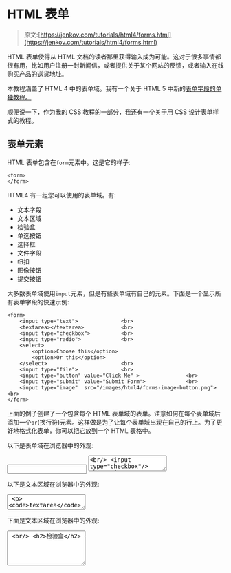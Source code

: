 # HTML 表单

> 原文:[https://jenkov.com/tutorials/html4/forms.html](https://jenkov.com/tutorials/html4/forms.html)

HTML 表单使得从 HTML 文档的读者那里获得输入成为可能。这对于很多事情都很有用，比如用户注册一封新闻信，或者提供关于某个网站的反馈，或者输入在线购买产品的送货地址。

本教程涵盖了 HTML 4 中的表单域。我有一个关于 HTML 5 中新的[表单字段的单独教程。](/html5/form-fields.html)

顺便说一下，作为我的 CSS 教程的一部分，我还有一个关于用 CSS 设计表单样式的教程。

## 表单元素

HTML 表单包含在`form`元素中。这是它的样子:

```
<form>
</form>

```

HTML4 有一组您可以使用的表单域。有:

*   文本字段
*   文本区域
*   检验盒
*   单选按钮
*   选择框
*   文件字段
*   纽扣
*   图像按钮
*   提交按钮

大多数表单域使用`input`元素，但是有些表单域有自己的元素。下面是一个显示所有表单字段的快速示例:

```
<form>
    <input type="text">              <br>
    <textarea></textarea>            <br>
    <input type="checkbox">          <br>
    <input type="radio">             <br>
    <select>
        <option>Choose this</option>
        <option>Or this</option>
    </select>                        <br>
    <input type="file">              <br>
    <input type="button" value="Click Me" >               <br>
    <input type="submit" value="Submit Form">             <br>
    <input type="image"  src="/images/html4/forms-image-button.png">  <br>
</form>

```

上面的例子创建了一个包含每个 HTML 表单域的表单。注意如何在每个表单域后添加一个`br`(换行符)元素。这样做是为了让每个表单域出现在自己的行上。为了更好地格式化表单，你可以把它放到一个 HTML 表格中。

以下是表单域在浏览器中的外观:

<form><input type="text">
<textarea><br/> <input type="checkbox"/> <br/> <input type="radio"/> <br/> <select> <option>Choose this</option> <option>Or this</option> </select> <br/> <input type="file"/> <br/> <input type="button" value="Click Me"/> <br/> <input type="submit" value="Submit Form"/> <br/> <input type="image" src="/images/html4/forms-image-button.png"/> <br/> </form> <br/> <p>每个表单域将在下面的章节中详细描述。</p> <p>HTML5 中有几个新的表单域。你可以在我的<a href="/html5/form-fields.html"> HTML5 表单域</a>教程中看到它们。</p> <br/> <h2>文本字段</h2> <p>文本字段可用于输入单行文本。以下是文本字段 HTML 元素的外观:</p> <pre class="codeBox"> <input type="text"> </pre> <p>这是它在浏览器中的样子:</p> <input type="text"/> <p>该文本字段具有以下属性:</p> <table class="dataTable"> <tr> <td>名字</td> <td>该文本字段的名称。这在向服务器提交表单时使用。当从 JavaScript 引用表单字段时，也可以使用这个名称。</td> </tr> <tr> <td>价值</td> <td>将文本字段中显示的文本值设置为默认文本。</td> </tr> <tr> <td>大小</td> <td>此文本字段的近似字符大小。请注意，大小并不总是适合给定的字符数，并且在不同的浏览器中通常是不同的。</td> </tr> <tr> <td>maxlength</td> <td>允许在此文本字段中键入的最大字符数。该值必须是一个数字。</td> </tr> <tr> <td>只读的</td> <td>将文本字段设置为只读模式，这意味着您不能更改文本字段中显示的文本。有效值为<code>true</code>和<code>false</code>。</td> </tr> <tr> <td>有缺陷的</td> <td>将文本字段设置为禁用模式，这意味着您不能更改文本区域中显示的文本。此外，当提交表单时，文本字段的值不会被提交。有效值为<code>true</code>和<code>false</code>。</td> </tr> </table> <p>下面是一个使用这些属性的文本字段示例:</p> <pre class="codeBox"> <input type="text" value="Default Text" size="20" maxlength="15" > </pre> <p>以下是文本栏在浏览器中的外观:</p> <input type="text" value="Default Text" size="20" maxlength="15"/> <p>注意最初显示时文本字段中显示的默认文本。另请注意，您不能在文本字段中输入超过 15 个字符。</p> <h2>文本区域</h2> <p>元素用于创建类似于文本字段的文本表单字段。文本字段和文本区域的区别在于，文本区域可以包含多行文本。这里有一个例子:</p> <pre class="codeBox"> <textarea></textarea> </pre> <p>以下是文本区域在浏览器中的外观:</p> <textarea/> <p><code>textarea</code>元素具有以下属性:</p> <table class="dataTable"> <tr> <td>名字</td> <td>该文本字段的名称。这在向服务器提交表单时使用。当从 JavaScript 引用表单字段时，也可以使用这个名称。</td> </tr> <tr> <td>行</td> <td>设置文本区域应显示的文本行数。您可以键入比这更多的行，但一次只能显示这个数量的行。</td> </tr> <tr> <td>关口</td> <td>设置要显示的列数(字符数)。</td> </tr> <tr> <td>包</td> <td>设置文本区域的文本环绕模式。<br/> <code>soft</code> =文本在浏览器中换行，但提交给服务器时不换行。<br/> <code>hard</code> =文本在浏览器中换行，提交给服务器时也是如此。<br/> <code>off</code> =不自动换行。</td> </tr> <tr> <td>只读的</td> <td>将文本区域设置为只读模式，这意味着您不能更改文本区域中显示的文本。有效值为<code>true</code>和<code>false</code>。</td> </tr> <tr> <td>有缺陷的</td> <td>将文本区域设置为禁用模式，这意味着您不能更改文本区域中显示的文本。此外，当提交表单时，文本区域的值不会被提交。有效值为<code>true</code>和<code>false</code>。</td> </tr> </table> <p>下面是一个使用<code>rows</code>和<code>cols</code>属性的例子:</p> <pre class="codeBox"> <textarea rows="5" cols="20" wrap="off"></textarea> </pre> <p>下面是文本区域在浏览器中的外观:</p> <textarea rows="5" cols="20" wrap="off"/> <br/> <h2>检验盒</h2> <p>复选框是 HTML 文档的读者可以点击的小方块。单击复选框一次，框中会出现一个小复选标记。然后该复选框被“选中”。如果您单击选中的复选框，复选标记会再次消失。以下是 HTML 中复选框的示例:</p> <pre class="codeBox"> <input type="checkbox"> </pre> <p>以下是复选框在浏览器中的外观:</p> <input type="checkbox"/> <p>尝试点击复选框，看看会发生什么。</p> <p>该复选框具有以下属性:</p> <table class="dataTable"> <tr> <td>名字</td> <td>此复选框的名称。这在向服务器提交表单时使用。当从 JavaScript 引用表单字段时，也可以使用这个名称。</td> </tr> <tr> <td>价值</td> <td>此文本字段的值。这在向服务器提交表单时使用。如果在提交表单时选中该复选框，则提交 value 属性中的值。如果提交表单时未选中复选框，则复选框字段根本不会发送到服务器。</td> </tr> <tr> <td>检查</td> <td>如果此属性存在，复选框开始时为选中状态。这个属性不需要值，虽然允许写<code>checked="true"</code>。</td> </tr> <tr> <td>有缺陷的</td> <td>将复选框设置为禁用模式，这意味着您不能更改复选框的初始状态。此外，当提交表单时，复选框的值不会被提交。有效值为<code>true</code>和<code>false</code>。</td> </tr> </table> <p>下面是一个使用上述一些属性的复选框:</p> <pre class="codeBox"> <input name="receiveEmail" type="checkbox" checked> </pre> <p>下面是复选框在浏览器中的外观:</p> <input name="receiveEmail" type="checkbox" checked="checked"/> <h2>单选按钮</h2> <p>单选按钮看起来有点像复选框，只是单选按钮是圆形的。此外，单选按钮通常以组的形式出现，在组中您只能选择一个单选按钮。以下是 HTML 中一组单选按钮的示例:</p> <pre class="codeBox"> <input type="radio" name="theChoice" value="1"> No 1\. <br/> <input type="radio" name="theChoice" value="2"> No 2\. <br/> <input type="radio" name="theChoice" value="3"> No 3\. <br/> </pre> <p>以下是浏览器中单选按钮的外观:</p> <input type="radio" name="theChoice" value="1"/> No 1\. <br/> <input type="radio" name="theChoice" value="2"/> No 2\. <br/> <input type="radio" name="theChoice" value="3"/> No 3\. <br/> <p>尝试单击单选按钮，注意一次只能选择一个按钮。</p> <p>是<code>name</code>属性定义了哪些单选按钮属于一个组。所有同名的单选按钮都属于同一个单选按钮组。在属于同一组的单选按钮中，任何时候都只能选择一个。</p> <p>单选按钮元素具有以下属性:</p> <table class="dataTable"> <tr> <td>名字</td> <td>该单选按钮的名称。这在向服务器提交表单时使用。当从 JavaScript 引用表单字段时，也可以使用这个名称。</td> </tr> <tr> <td>价值</td> <td>这台收音机的价值。这在向服务器提交表单时使用。如果在提交表单时选中了单选按钮，则提交 value 属性中的值。如果在提交表单时没有从单选按钮组中选择单选按钮，则不会提交任何单选按钮参数。</td> </tr> <tr> <td>检查</td> <td>如果该属性存在，单选按钮开始时为选中状态。这个属性不需要值，虽然允许写<code>checked="true"</code>。</td> </tr> <tr> <td>有缺陷的</td> <td>将单选按钮设置为禁用模式，这意味着您不能更改单选按钮的初始状态。此外，当提交表单时，单选按钮的值不会被提交。有效值为<code>true</code>和<code>false</code>。</td> </tr> </table> <h2>选择框</h2> <p>选择框(也称为下拉框)是可以从中选择一个或多个项目的项目列表。以下是 HTML 中选择框的外观:</p> <pre class="codeBox"> <select> <option>Choice 1</option> <option>Choice 2</option> <option>Choice 3</option> </select> </pre> <p>以下是浏览器中选择框的外观:</p> <select> <option>Choice 1</option> <option>Choice 2</option> <option>Choice 3</option> </select> <p>选择框中的每一项都包含在嵌入的<code>option</code>元素中。如果您想要预先选择其中一个选项，只需将<code>selected</code>属性放在相应的<code>option</code>元素中。这里有一个例子:</p> <pre class="codeBox"> <select> <option value="1">Choice 1</option> <option value="2">Choice 2</option> <option value="3" selected>Choice 3</option> </select> </pre> <p>以下是浏览器中选择框的外观。请注意，第三个选项已被预选:</p> <select> <option value="1">Choice 1</option> <option value="2">Choice 2</option> <option value="3" selected="selected">Choice 3</option> </select> <p><code>select</code>元素具有以下属性:</p> <table class="dataTable"> <tr> <td>名字</td> <td>选择框的名称。这在向服务器提交表单时使用。当从 JavaScript 引用表单字段时，也可以使用这个名称。</td> </tr> <tr> <td>有缺陷的</td> <td>将选择框设置为禁用模式，这意味着您不能更改在选择框中选择的初始值。此外，提交表单时，不会提交选择框的值。有效值为<code>true</code>和<code>false</code>。</td> </tr> </table> <p><code>option</code>元素具有以下属性:</p> <table class="dataTable"> <tr> <td>价值</td> <td>如果选择了此选项，则为选择框指定值。</td> </tr> </table> <h2>文件字段</h2> <p>将文件上传到服务器时会使用文件字段。以下是表单域的外观:</p> <pre class="codeBox"> <input type="file" > </pre> <p>以下是浏览器中文件栏的外观:</p> <input type="file"/> <p>如果您单击“浏览”按钮，将会打开一个文件对话框，您可以在其中选择要上传的文件。</p> <p>为了上传文件，<code>form</code>元素需要将其<code>enctype</code>属性设置为<code>multipart/form-data</code>。这是它在 HTML 中的样子:</p> <pre class="codeBox"> <form action="fileReceiver.jsp" method="post" enctype="multipart/form-data"> <input type="file" name="theFile"> </form> </pre> <p>如您所见，<code>form</code>元素现在已经设置了<code>enctype</code>属性。还要注意，文件字段有一个名称。这用于标识服务器端的文件字段。</p> <p>文件字段具有以下属性:</p> <table class="dataTable"> <tr> <td>名字</td> <td>该文件字段的名称。这在向服务器提交表单时使用。当从 JavaScript 引用表单字段时，也可以使用这个名称。</td> </tr> <tr> <td>接受</td> <td>设置服务器将接受的文件的 mime 类型。比如<code>image/gif</code>或者<code>image/*</code>。</td> </tr> <tr> <td>有缺陷的</td> <td>将文件字段设置为禁用模式，这意味着您不能更改文件字段的初始值。此外，提交表单时，不会提交字段 field 的值。有效值为<code>true</code>和<code>false</code>。</td> </tr> </table> <p>请注意<code>accept</code>属性。这个属性可以用来告诉文件对话框服务器可以接受哪些文件类型(mime 类型),从而在文件对话框中显示哪些文件类型。要获得完整的 mime 类型列表，请看<a href="http://www.iana.org/assignments/media-types/index.html"> IANA 的 Mime 媒体类型列表</a>。</p> <h2>纽扣</h2> <p>按钮表单域创建一个按钮，HTML 文档的读者可以按下该按钮。为了在按钮表单字段被按下时发生一些事情，您需要附加一个 JavaScript 事件监听器。下面是一个按钮 HTML 示例:</p> <pre class="codeBox"> <input type="button" value="Click me" onclick="alert('you clicked me!');"> </pre> <p>这是按钮在浏览器中的外观。试着点击它。</p> <input type="button" value="Click me" onclick="alert('you clicked me!');"/> <p>如果你点击了这个按钮，它会显示一个 JavaScript 警告框，并显示“你点击了我！”.</p> <p>如果您没有将 JavaScript click 处理程序附加到按钮上，那么当您单击它时不会发生任何事情。</p> <p>该按钮具有以下属性:</p> <table class="dataTable"> <tr> <td>名字</td> <td>此按钮的名称。当从 JavaScript 引用按钮时，也可以使用这个名称。</td> </tr> <tr> <td>价值</td> <td>设置按钮上使用的文本。</td> </tr> <tr> <td>有缺陷的</td> <td>将按钮设置为禁用模式，这意味着您不能单击它。有效值为<code>true</code>和<code>false</code>。</td> </tr> </table> <h2>提交按钮</h2> <p>提交按钮是将表单及其所有值提交给服务器的按钮。以下是 HTML 中提交按钮的外观:</p> <pre class="codeBox"> <input type="submit" value="Submit Form"> </pre> <p>下面是提交按钮在浏览器中的外观:</p> <input type="submit" value="Submit Form"/> <p>当您单击上面的“提交”按钮时，不会发生任何事情，因为“提交”按钮不在表单内。如果 submit 按钮位于表单内部，表单将被提交给服务器，通常会显示一个新页面。</p> <p>提交按钮具有以下属性:</p> <table class="dataTable"> <tr> <td>名字</td> <td>此提交按钮的名称。这在向服务器提交表单时使用。当从 JavaScript 引用提交按钮时，也可以使用这个名称。</td> </tr> <tr> <td>价值</td> <td>设置提交按钮上使用的文本。</td> </tr> <tr> <td>有缺陷的</td> <td>将提交按钮设置为禁用模式，这意味着您不能单击它。有效值为<code>true</code>和<code>false</code>。</td> </tr> </table> <h2>图像按钮</h2> <p>图像按钮是一个提交按钮，它显示一个可点击的图像，而不是标准的 HTML 按钮。您可以使用任何图像作为按钮，但是您应该选择一个对 HTML 文档的读者有意义的图像。以下是 HTML 中图像按钮的外观:</p> <pre class="codeBox"> <input type="image" src="/images/html4/forms-image-button.png"> </pre> <p>以下是图像按钮在浏览器中的外观:</p> <input type="image" src="/images/html4/forms-image-button.png"/> <p>请注意，当鼠标光标悬停在图像上时会发生变化，就像悬停在链接上一样。那是因为你可以点击图片。但是，当您单击图像时，什么也不会发生，因为图像按钮没有嵌套在表单中。如果是的话，表单应该已经被提交了，就像 submit 按钮一样。</p> <p>注意:一些浏览器在使用图片按钮而不是提交按钮时会有轻微的不同。使用提交按钮，当表单字段有焦点时，通常也可以按键盘上的 enter 键，让浏览器提交表单。如果您使用图像按钮，这不起作用。</p> <p>图像按钮具有以下属性:</p> <table class="dataTable"> <tr> <td>名字</td> <td>此图像按钮的名称。这在向服务器提交表单时使用。当从 JavaScript 引用图像按钮时，也可以使用这个名称。</td> </tr> <tr> <td>有缺陷的</td> <td>将图像按钮设置为禁用模式，这意味着您不能单击它。有效值为<code>true</code>和<code>false</code>。</td> </tr> </table> <h2>提交表单</h2> <p>您可以通过三种不同的方式提交表单:</p> <ol> <li>通过单击提交按钮或图像按钮。</li> <li>当表单域(文本区域除外)有焦点时，单击 enter。</li> <li>通过 JavaScript 调用<code>form.submit()</code>函数。</li> </ol> <p>提交表单时，表单字段被发送到列在<code>form</code>元素<code>action</code>属性中的 URL。这里有一个例子:</p> <pre class="codeBox"> <form action="http://tutorials.jenov.com/html4/submit-form.jsp"> </form> </pre> <p>提交表单时，表单字段的值被打包成名称、值对，并发送到 URL <code>http://tutorials.jenov.com/html4/submit-form.jsp</code></p> <p>有两种方法可以用来提交表单。实际上，还有更多，但这两个是最常见的:</p> <h3>获取并发布</h3> <ul> <li>得到</li> <li>邮政</li> </ul> <p>当您使用 GET 时，表单域被附加到表单<code>action</code>属性中列出的 URL。</p> <p>使用 POST 时，表单字段被打包到发送给服务器的 HTTP 请求的正文中。因此，在浏览器将表单发送到的 URL 中，表单字段(参数)是不可见的。</p> <p>您指定在 forms <code>method</code>属性中使用什么方法。这里有一个例子:</p> <pre class="codeBox"> <form method="POST" action="http://tutorials.jenov.com/html4/submit-form.jsp"> </form> </pre> <p>在服务器端，你需要一些动态脚本(Java，C#。NET、PHP 等。)接收表单并对其进行处理。这样一个脚本的外观超出了本文的范围。</p> <h2>带有表格的表单布局</h2> <p>默认情况下，<code>form</code>元素不提供表单的任何布局。但是，您可以使用 HTML 表格来布局表单，这样表单看起来会更好。下面是一个表单示例:</p> <br/> <form action="..." method="POST"> <table cellpadding="5" cellspacing="0"> <tr> <td>名字</td> <td><input type="text" name="name"/></td> </tr> <tr> <td>电子邮件</td> <td><input type="text" name="email"/></td> </tr> <tr> <td valign="top">性别</td> <td><input type="radio" name="gender" value="male"/>男<br/> <input type="radio" name="gender" value="female"/>女<br/></td> </tr> <tr> <td/> <td><input type="submit" value="Submit Form"/></td> </tr> </table> </form> <br/> <p>下面是生成该表单所需的 HTML:</p> <pre class="codeBox"> <form action="..." method="POST"> <table cellpadding="5" cellspacing="0"> <tr> <td>Name</td> <td><input type="text" name="name"></td> </tr> <tr> <td>Email</td> <td><input type="text" name="email"></td> </tr> <tr> <td valign="top">Gender</td> <td> <input type="radio" name="gender" value="male"> Male <br/> <input type="radio" name="gender" value="female"> Female <br/> </td> </tr> <tr> <td></td> <td> <input type="submit" value="Submit Form"> </td> </tr> </table> </form> </pre> <p>每个表单域都显示在自己的表格行中，并带有一个标签，描述要在该表单域中键入的内容。标签显示在表格的第一列，表单域显示在表格的第二列。</p> </body> </html></textarea></form>
